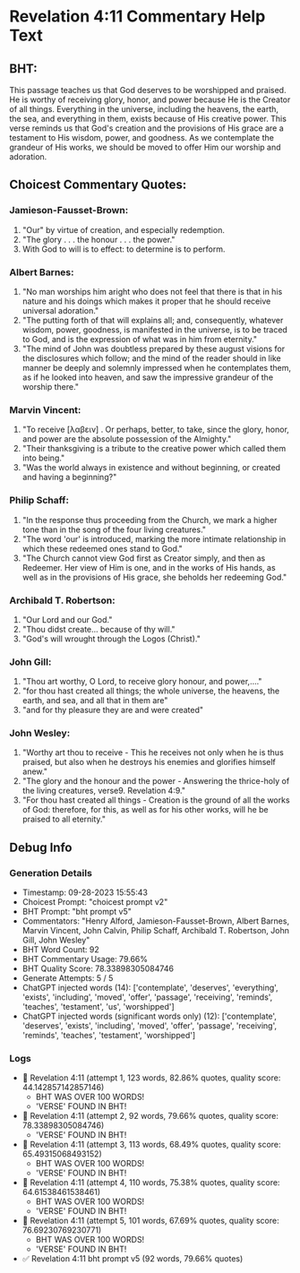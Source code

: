 # Revelation 4:11 Commentary Help Text

## BHT:
This passage teaches us that God deserves to be worshipped and praised. He is worthy of receiving glory, honor, and power because He is the Creator of all things. Everything in the universe, including the heavens, the earth, the sea, and everything in them, exists because of His creative power. This verse reminds us that God's creation and the provisions of His grace are a testament to His wisdom, power, and goodness. As we contemplate the grandeur of His works, we should be moved to offer Him our worship and adoration.

## Choicest Commentary Quotes:
### Jamieson-Fausset-Brown:
1. "Our" by virtue of creation, and especially redemption.
2. "The glory . . . the honour . . . the power."
3. With God to will is to effect: to determine is to perform.

### Albert Barnes:
1. "No man worships him aright who does not feel that there is that in his nature and his doings which makes it proper that he should receive universal adoration."
2. "The putting forth of that will explains all; and, consequently, whatever wisdom, power, goodness, is manifested in the universe, is to be traced to God, and is the expression of what was in him from eternity."
3. "The mind of John was doubtless prepared by these august visions for the disclosures which follow; and the mind of the reader should in like manner be deeply and solemnly impressed when he contemplates them, as if he looked into heaven, and saw the impressive grandeur of the worship there."

### Marvin Vincent:
1. "To receive [λαβειν] . Or perhaps, better, to take, since the glory, honor, and power are the absolute possession of the Almighty."
2. "Their thanksgiving is a tribute to the creative power which called them into being."
3. "Was the world always in existence and without beginning, or created and having a beginning?"

### Philip Schaff:
1. "In the response thus proceeding from the Church, we mark a higher tone than in the song of the four living creatures." 
2. "The word 'our' is introduced, marking the more intimate relationship in which these redeemed ones stand to God."
3. "The Church cannot view God first as Creator simply, and then as Redeemer. Her view of Him is one, and in the works of His hands, as well as in the provisions of His grace, she beholds her redeeming God."

### Archibald T. Robertson:
1. "Our Lord and our God." 
2. "Thou didst create... because of thy will."
3. "God's will wrought through the Logos (Christ)."

### John Gill:
1. "Thou art worthy, O Lord, to receive glory honour, and power,...." 
2. "for thou hast created all things; the whole universe, the heavens, the earth, and sea, and all that in them are"
3. "and for thy pleasure they are and were created"

### John Wesley:
1. "Worthy art thou to receive - This he receives not only when he is thus praised, but also when he destroys his enemies and glorifies himself anew." 
2. "The glory and the honour and the power - Answering the thrice-holy of the living creatures, verse9. Revelation 4:9." 
3. "For thou hast created all things - Creation is the ground of all the works of God: therefore, for this, as well as for his other works, will he be praised to all eternity."


## Debug Info
### Generation Details
- Timestamp: 09-28-2023 15:55:43
- Choicest Prompt: "choicest prompt v2"
- BHT Prompt: "bht prompt v5"
- Commentators: "Henry Alford, Jamieson-Fausset-Brown, Albert Barnes, Marvin Vincent, John Calvin, Philip Schaff, Archibald T. Robertson, John Gill, John Wesley"
- BHT Word Count: 92
- BHT Commentary Usage: 79.66%
- BHT Quality Score: 78.33898305084746
- Generate Attempts: 5 / 5
- ChatGPT injected words (14):
	['contemplate', 'deserves', 'everything', 'exists', 'including', 'moved', 'offer', 'passage', 'receiving', 'reminds', 'teaches', 'testament', 'us', 'worshipped']
- ChatGPT injected words (significant words only) (12):
	['contemplate', 'deserves', 'exists', 'including', 'moved', 'offer', 'passage', 'receiving', 'reminds', 'teaches', 'testament', 'worshipped']

### Logs
- 🔄 Revelation 4:11 (attempt 1, 123 words, 82.86% quotes, quality score: 44.142857142857146) 
	- BHT WAS OVER 100 WORDS! 
	- 'VERSE' FOUND IN BHT!
- 🔄 Revelation 4:11 (attempt 2, 92 words, 79.66% quotes, quality score: 78.33898305084746) 
	- 'VERSE' FOUND IN BHT!
- 🔄 Revelation 4:11 (attempt 3, 113 words, 68.49% quotes, quality score: 65.49315068493152) 
	- BHT WAS OVER 100 WORDS! 
	- 'VERSE' FOUND IN BHT!
- 🔄 Revelation 4:11 (attempt 4, 110 words, 75.38% quotes, quality score: 64.61538461538461) 
	- BHT WAS OVER 100 WORDS! 
	- 'VERSE' FOUND IN BHT!
- 🔄 Revelation 4:11 (attempt 5, 101 words, 67.69% quotes, quality score: 76.69230769230771) 
	- BHT WAS OVER 100 WORDS! 
	- 'VERSE' FOUND IN BHT!
- ✅ Revelation 4:11 bht prompt v5 (92 words, 79.66% quotes)